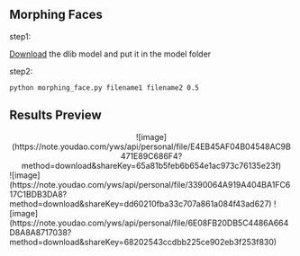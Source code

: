 ## Morphing Faces

step1:

[Download](http://dlib.net/files/shape_predictor_68_face_landmarks.dat.bz2) the dlib model and put it in the model folder

step2:

```
python morphing_face.py filename1 filename2 0.5
```

## Results Preview

<center>
![image](https://note.youdao.com/yws/api/personal/file/E4EB45AF04B04548AC9B471E89C686F4?method=download&shareKey=65a81b5feb6b654e1ac973c76135e23f)
</center>
![image](https://note.youdao.com/yws/api/personal/file/3390064A919A404BA1FC617C1BDB3DA8?method=download&shareKey=dd60210fba33c707a861a084f43ad627) 
![image](https://note.youdao.com/yws/api/personal/file/6E08FB20DB5C4486A664D8A8A8717038?method=download&shareKey=68202543ccdbb225ce902eb3f253f830)

